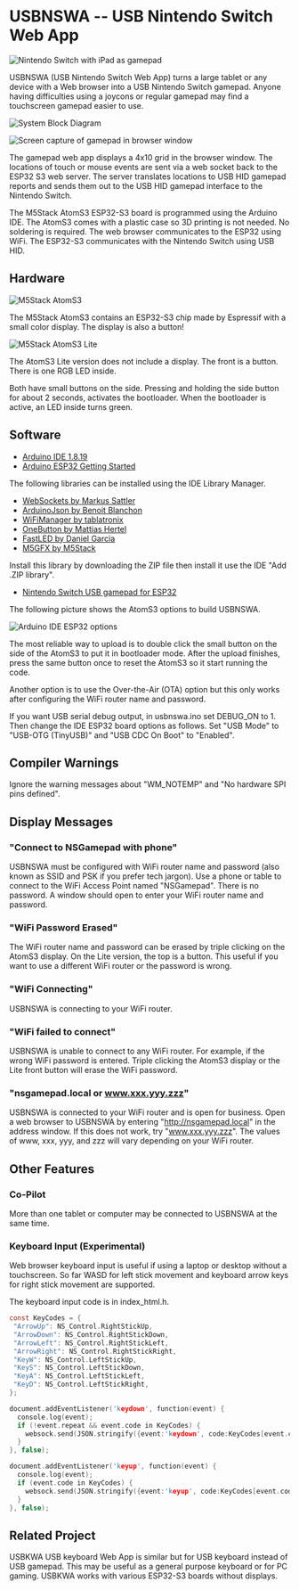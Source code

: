 # USBNSWA -- USB Nintendo Switch Web App

![Nintendo Switch with iPad as gamepad](./images/zelda.jpg)

USBNSWA (USB Nintendo Switch Web App) turns a large tablet or any device with a
Web browser into a USB Nintendo Switch gamepad. Anyone having difficulties
using a joycons or regular gamepad may find a touchscreen gamepad easier to
use.

![System Block Diagram](./images/usbnswa_system.jpg)

![Screen capture of gamepad in browser window](./images/screenshot.png)

The gamepad web app displays a 4x10 grid in the browser window. The locations
of touch or mouse events are sent via a web socket back to the ESP32 S3 web
server. The server translates locations to USB HID gamepad reports and sends
them out to the USB HID gamepad interface to the Nintendo Switch.

The M5Stack AtomS3 ESP32-S3 board is programmed using the Arduino IDE. The
AtomS3 comes with a plastic case so 3D printing is not needed. No soldering is
required. The web browser communicates to the ESP32 using WiFi. The ESP32-S3
communicates with the Nintendo Switch using USB HID.

## Hardware

![M5Stack AtomS3](./images/atoms3.jpg)

The M5Stack AtomS3 contains an ESP32-S3 chip made by Espressif with a small
color display. The display is also a button!

![M5Stack AtomS3 Lite](./images/atoms3lite.jpg)

The AtomS3 Lite version does not include a display. The front is a button. There is
one RGB LED inside.

Both have small buttons on the side. Pressing and holding the side button for
about 2 seconds, activates the bootloader. When the bootloader is active, an
LED inside turns green.

## Software

* [Arduino IDE 1.8.19](https://www.arduino.cc/en/software)
* [Arduino ESP32 Getting Started](https://docs.espressif.com/projects/arduino-esp32/en/latest/getting_started.html)

The following libraries can be installed using the IDE Library Manager.

* [WebSockets by Markus Sattler](https://github.com/Links2004/arduinoWebSockets)
* [ArduinoJson by Benoit Blanchon](https://arduinojson.org/)
* [WiFiManager by tablatronix](https://github.com/tzapu/WiFiManager)
* [OneButton by Mattias Hertel](https://github.com/mathertel/OneButton)
* [FastLED by Daniel Garcia](https://github.com/FastLED/FastLED)
* [M5GFX by M5Stack](https://github.com/m5stack/M5GFX)

Install this library by downloading the ZIP file then install it use the
IDE "Add .ZIP library".

* [Nintendo Switch USB gamepad for ESP32](https://github.com/esp32beans/switch_ESP32/archive/refs/heads/main.zip)

The following picture shows the AtomS3 options to build USBNSWA.

![Arduino IDE ESP32 options](./images/atoms3arduinoide.jpg)

The most reliable way to upload is to double click the small button on the side
of the AtomS3 to put it in bootloader mode. After the upload finishes, press
the same button once to reset the AtomS3 so it start running the code.

Another option is to use the Over-the-Air (OTA) option but this only works
after configuring the WiFi router name and password.

If you want USB serial debug output, in usbnswa.ino set DEBUG_ON to 1. Then
change the IDE ESP32 board options as follows. Set "USB Mode" to "USB-OTG
(TinyUSB)" and "USB CDC On Boot" to "Enabled".

## Compiler Warnings

Ignore the warning messages about "WM_NOTEMP" and "No hardware SPI pins defined".

## Display Messages

### "Connect to NSGamepad with phone"

USBNSWA must be configured with WiFi router name and password (also known
as SSID and PSK if you prefer tech jargon). Use a phone or table to connect to
the WiFi Access Point named "NSGamepad". There is no password. A window should
open to enter your WiFi router name and password.

### "WiFi Password Erased"

The WiFi router name and password can be erased by triple clicking on the
AtomS3 display.  On the Lite version, the top is a button. This useful if you
want to use a different WiFi router or the password is wrong.

### "WiFi Connecting"

USBNSWA is connecting to your WiFi router.

### "WiFi failed to connect"

USBNSWA is unable to connect to any WiFi router. For example, if the wrong WiFi
password is entered. Triple clicking the AtomS3 display or the Lite front button
will erase the WiFi password.

### "nsgamepad.local or www.xxx.yyy.zzz"

USBNSWA is connected to your WiFi router and is open for business. Open a web
browser to USBNSWA by entering "http://nsgamepad.local" in the address window.
If this does not work, try "www.xxx.yyy.zzz".  The values of www, xxx, yyy, and
zzz will vary depending on your WiFi router.

## Other Features

### Co-Pilot

More than one tablet or computer may be connected to USBNSWA at the same time.

### Keyboard Input (Experimental)

Web browser keyboard input is useful if using a laptop or desktop without a
touchscreen. So far WASD for left stick movement and keyboard arrow keys for
right stick movement are supported.

The keyboard input code is in index_html.h.
```C
const KeyCodes = {
 "ArrowUp": NS_Control.RightStickUp,
 "ArrowDown": NS_Control.RightStickDown,
 "ArrowLeft": NS_Control.RightStickLeft,
 "ArrowRight": NS_Control.RightStickRight,
 "KeyW": NS_Control.LeftStickUp,
 "KeyS": NS_Control.LeftStickDown,
 "KeyA": NS_Control.LeftStickLeft,
 "KeyD": NS_Control.LeftStickRight,
};

document.addEventListener('keydown', function(event) {
  console.log(event);
  if (!event.repeat && event.code in KeyCodes) {
    websock.send(JSON.stringify({event:'keydown', code:KeyCodes[event.code]}));
  }
}, false);

document.addEventListener('keyup', function(event) {
  console.log(event);
  if (event.code in KeyCodes) {
    websock.send(JSON.stringify({event:'keyup', code:KeyCodes[event.code]}));
  }
}, false);
```

## Related Project

USBKWA USB keyboard Web App is similar but for USB keyboard instead of USB
gamepad. This may be useful as a general purpose keyboard or for PC gaming.
USBKWA works with various ESP32-S3 boards without displays.

